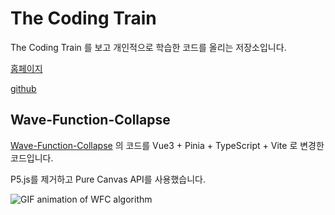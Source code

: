 # The Coding Train

The Coding Train 를 보고 개인적으로 학습한 코드를 올리는 저장소입니다.

[홈페이지](https://thecodingtrain.com/)

[github](https://github.com/CodingTrain/)


## Wave-Function-Collapse

[Wave-Function-Collapse](https://github.com/CodingTrain/Wave-Function-Collapse) 의 코드를 Vue3 + Pinia + TypeScript + Vite 로 변경한 코드입니다.

P5.js를 제거하고 Pure Canvas API를 사용했습니다.

![GIF animation of WFC algorithm](gifs/wfc.gif)

